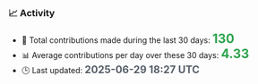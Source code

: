 ### 📈 Activity
<!--START_STATS-->
- 🧮 Total contributions made during the last 30 days: <span style='font-size: 1.6em; font-weight: bold; color: #2ea44f;'>130</span>  
- 📊 Average contributions per day over these 30 days: <span style='font-size: 1.6em; font-weight: bold; color: #2ea44f;'>4.33</span>  
- 🕒 Last updated: <span style='font-size: 1.3em; font-weight: bold; color: #57606a;'>2025-06-29 18:27 UTC</span>
<!--END_STATS-->
